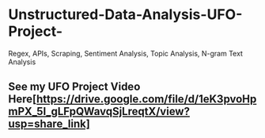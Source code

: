 # Unstructured-Data-Analysis-UFO-Project-
Regex, APIs, Scraping, Sentiment Analysis, Topic Analysis, N-gram Text Analysis

## See my UFO Project Video Here[https://drive.google.com/file/d/1eK3pvoHpmPX_5l_gLFpQWavqSjLreqtX/view?usp=share_link]

